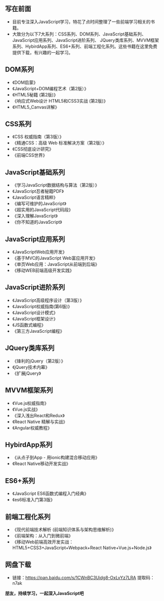 ## 写在前面
* 目前专注深入JavaScript学习，特花了点时间整理了一些前端学习相关的书籍。
* 大致分为以下7大系列：CSS系列、DOM系列、JavaScript基础系列、JavaScript应用系列、JavaScript进阶系列、
JQuery类库系列、MVVM框架系列、HybirdApp系列、ES6+系列、前端工程化系列。这些书籍在这里免费提供下载，有兴趣的一起学习。

## DOM系列
* 《DOM启蒙》
* 《JavaScript+DOM编程艺术（第2版）》 
* 《HTML5秘籍 (第2版)》
* 《响应式Web设计 HTML5和CSS3实战 (第2版)》 
* 《HTML5_Canvas详解》

## CSS系列
* 《CSS 权威指南（第3版）》 
* 《精通CSS：高级 Web 标准解决方案（第2版）》 
* 《CSS彻底设计研究》 
* 《前端CSS世界》 

## JavaScript基础系列
* 《学习JavaScript数据结构与算法（第2版）》 
* 《JavaScript忍者秘籍PDF》 
* 《JavaScript语言精粹》 
* 《编写可维护的JavaScript》 
* 《超实用的JavaScript代码段》 
* 《深入理解JavaScript》 
* 《你不知道的JavaScript》 

## JavaScript应用系列
* 《JavaScriptWeb应用开发》 
* 《基于MVC的JavaScript Web富应用开发》 
* 《单页Web应用：JavaScript从前端到后端》 
* 《移动WEB前端高级开发实践》 

## JavaScript进阶系列
* 《JavaScript高级程序设计（第3版）》 
* 《JavaScript权威指南(第6版)》 
* 《JavaScript设计模式》 
* 《JavaScript框架设计》 
* 《JS函数式编程》 
* 《第三方JavaScript编程》 

## JQuery类库系列
* 《锋利的jQuery（第2版）》 
* 《jQuery技术内幕》 
* 《扩展jQuery》 

## MVVM框架系列
* 《Vue.js权威指南》 
* 《Vue.js实战》 
* 《深入浅出React和Redux》 
* 《React Native 精解与实战》 
* 《Angular权威教程》 

## HybirdApp系列
* 《从点子到App - 用ionic构建混合移动应用》
* 《React Native移动开发实战》

## ES6+系列
* 《JavaScript ES6函数式编程入门经典》
* 《es6标准入门第3版》

## 前端工程化系列
* 《现代前端技术解析 (前端知识体系与架构思维解析)》
* 《前端架构：从入门到微前端》
* 《移动Web前端高效开发实战：HTML5+CSS3+JavaScript+Webpack+React Native+Vue.js+Node.js》

## 网盘下载
* 链接：https://pan.baidu.com/s/1CWnBC3Uidg8-OxLvYz7LRA 提取码：n7ak

**朋友，持续学习，一起深入JavaScript吧**